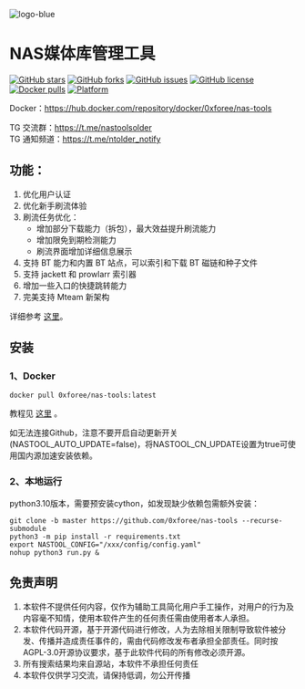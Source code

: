 ![logo-blue](https://user-images.githubusercontent.com/51039935/197520391-f35db354-6071-4c12-86ea-fc450f04bc85.png)
# NAS媒体库管理工具


[![GitHub stars](https://img.shields.io/github/stars/0xforee/nas-tools?style=plastic)](https://github.com/0xforee/nas-tools/stargazers)
[![GitHub forks](https://img.shields.io/github/forks/0xforee/nas-tools?style=plastic)](https://github.com/0xforee/nas-tools/network/members)
[![GitHub issues](https://img.shields.io/github/issues/0xforee/nas-tools?style=plastic)](https://github.com/0xforee/nas-tools/issues)
[![GitHub license](https://img.shields.io/github/license/0xforee/nas-tools?style=plastic)](https://github.com/0xforee/nas-tools/blob/master/LICENSE.md)
[![Docker pulls](https://img.shields.io/docker/pulls/0xforee/nas-tools?style=plastic)](https://hub.docker.com/r/0xforee/nas-tools)
[![Platform](https://img.shields.io/badge/platform-amd64/arm64-pink?style=plastic)](https://hub.docker.com/r/0xforee/nas-tools)

Docker：https://hub.docker.com/repository/docker/0xforee/nas-tools  

TG 交流群：https://t.me/nastoolsolder  
TG 通知频道：https://t.me/ntolder_notify


## 功能： 

1. 优化用户认证
2. 优化新手刷流体验
1. 刷流任务优化：
   * 增加部分下载能力（拆包），最大效益提升刷流能力
   * 增加限免到期检测能力
   * 刷流界面增加详细信息展示
3. 支持 BT 能力和内置 BT 站点，可以索引和下载 BT 磁链和种子文件
4. 支持 jackett 和 prowlarr 索引器
5. 增加一些入口的快捷跳转能力
6. 完美支持 Mteam 新架构

详细参考 [这里](diff.md)。  

## 安装
### 1、Docker
```
docker pull 0xforee/nas-tools:latest
```
教程见 [这里](docker/readme.md) 。

如无法连接Github，注意不要开启自动更新开关(NASTOOL_AUTO_UPDATE=false)，将NASTOOL_CN_UPDATE设置为true可使用国内源加速安装依赖。

### 2、本地运行
python3.10版本，需要预安装cython，如发现缺少依赖包需额外安装：
```
git clone -b master https://github.com/0xforee/nas-tools --recurse-submodule 
python3 -m pip install -r requirements.txt
export NASTOOL_CONFIG="/xxx/config/config.yaml"
nohup python3 run.py & 
```


## 免责声明
1) 本软件不提供任何内容，仅作为辅助工具简化用户手工操作，对用户的行为及内容毫不知情，使用本软件产生的任何责任需由使用者本人承担。
2) 本软件代码开源，基于开源代码进行修改，人为去除相关限制导致软件被分发、传播并造成责任事件的，需由代码修改发布者承担全部责任。同时按AGPL-3.0开源协议要求，基于此软件代码的所有修改必须开源。
3) 所有搜索结果均来自源站，本软件不承担任何责任
3) 本软件仅供学习交流，请保持低调，勿公开传播
